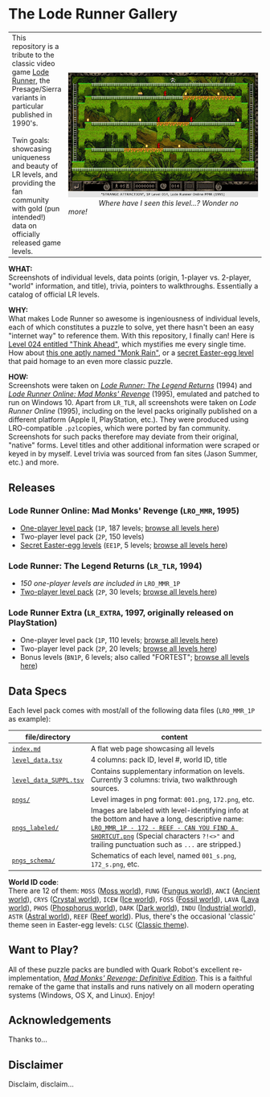 # The Lode Runner Gallery


<table>
<tr><td>
This repository is a tribute to the classic video game <a href="https://en.wikipedia.org/wiki/Lode_Runner">Lode Runner</a>, the Presage/Sierra variants in particular published in 1990's.   
<br><br>
Twin goals: showcasing uniqueness and beauty of LR levels, and providing the fan community with gold (pun intended!) data on officially released game levels. 
</td>
<td width=490><img src="LRO_MMR_1P/pngs_labeled/LRO_MMR_1P - 014 - MOSS - STRANGE ATTRACTION.png" alt="Strange Attraction" width=480><br>
&nbsp; &nbsp; &nbsp; &nbsp; &nbsp; &nbsp;  &nbsp; &nbsp; <em>Where have I seen this level...? Wonder no more!</em> <!-- center tag does not work on GitHub -->
</td>
</tr>
</table>

<!--
This repository is a tribute to the classic video game [Lode Runner](https://en.wikipedia.org/wiki/Lode_Runner), the Sierra variants in particular.  Twin goals: showcasing uniqueness and beauty of LR levels, and providing the fan community with gold (pun intended!) data on officially released game levels. 

| <img src="LRO_MMR_1P/pngs_labeled/LRO_MMR_1P - 014 - MOSS - STRANGE ATTRACTION.png" alt="Strange Attraction" width=480> | 
|:--:| 
| *Can you identify this level? Bet you can (now)!* |
-->
	
<!--
<a href="LRO_MMR_1P/index.md#level-088"><img src="LRO_MMR_1P/pngs/088.png" alt="Ant Farm" width=320></a>

Below works on GitHub, but impossible to put caption
<img align=right src="LRO_MMR_1P/pngs_labeled/LRO_MMR_1P - 014 - MOSS - STRANGE ATTRACTION.png" alt="Strange Attraction" width=480>
--> 

<!-- works offline, but style does not work on GitHub
<figure style="float:right">
<img src="LRO_MMR_1P/pngs_labeled/LRO_MMR_1P - 014 - MOSS - STRANGE ATTRACTION.png" alt="Strange Attraction" width=480>
<center><figcaption><em>Can you identify this level? Bet you can (now)!</em></figcaption></center>
</figure>
-->


**WHAT:**<br>
Screenshots of individual levels, data points (origin, 1-player vs. 2-player, "world" information, and title), trivia, pointers to walkthroughs. Essentially a catalog of official LR levels.

**WHY:**<br>
What makes Lode Runner so awesome is ingeniousness of individual levels, each of which constitutes a puzzle to solve, yet there hasn't been an easy "internet way" to reference them. With this repository, I finally can! 
Here is [Level 024 entitled "Think Ahead"](LRO_MMR_1P/index.md#level-024), which mystifies me every single time. 
How about <a href="LRO_MMR_1P/pngs_labeled/LRO_MMR_1P - 166 - REEF - MONK RAIN.png">this one aptly named "Monk Rain"</a>, or a [secret Easter-egg level](LRO_MMR_EE1P/index.md#level-002) that paid homage to an even more classic puzzle.  

<!-- [Level 083 "Disorderly Dig"](LRO_MMR_1P/index.md#level-083) which is a long-time favorite -->

**HOW:**<br>
Screenshots were taken on [_Lode Runner: The Legend Returns_](https://en.wikipedia.org/wiki/Lode_Runner:_The_Legend_Returns) (1994) and [_Lode Runner Online: Mad Monks' Revenge_](https://en.wikipedia.org/wiki/Lode_Runner_Online:_The_Mad_Monks%27_Revenge) (1995), emulated and patched to run on Windows 10. 
Apart from `LR_TLR`, all screenshots were taken on _Lode Runner Online_ (1995), including on the level packs originally published on a different platform (Apple II, PlayStation, etc.). They were produced using LRO-compatible `.pzl`copies, which were ported by fan community. Screenshots for such packs therefore may deviate from their original, "native" forms. 
Level titles and other additional information were scraped or keyed in by myself. 
Level trivia was sourced from fan sites (Jason Summer, etc.) and more. 



## Releases

### Lode Runner Online: Mad Monks' Revenge (`LRO_MMR`, 1995)

- [One-player level pack](LRO_MMR_1P/) (`1P`, 187 levels; [browse all levels here](LRO_MMR_1P/index.md)) 
- Two-player level pack (`2P`, 150 levels)
- [Secret Easter-egg levels](LRO_MMR_EE1P) (`EE1P`, 5 levels; [browse all levels here](LRO_MMR_EE1P/index.md))

### Lode Runner: The Legend Returns (`LR_TLR`, 1994)

- _150 one-player levels are included in_ `LRO_MMR_1P`
- [Two-player level pack](LR_TLR_2P/) (`2P`, 30 levels; [browse all levels here](LR_TLR_2P/index.md))

### Lode Runner Extra (`LR_EXTRA`, 1997, originally released on PlayStation)

- One-player level pack (`1P`, 110 levels; [browse all levels here](LR_EXTRA_1P/index.md))
- Two-player level pack (`2P`, 20 levels; [browse all levels here](LR_EXTRA_2P/index.md))
- Bonus levels (`BN1P`, 6 levels; also called "FORTEST"; [browse all levels here](LR_EXTRA_BN1P/index.md))

<!--

### Lode Runner 2 SuperLite 1500 (`LR2_SLITE`, 2000, originally released on PlayStation as a special-edition re-issue of `LR_EXTRA`)
- One-player level pack (`1P`, 23 additional levels after 110 from `LR_EXTRA_1P`)
- Two-player level pack (`2P`, 3 additional levels after 20 from `LR_EXTRA_2P`)
- _6 bonus levels are the same as_ `LR_EXRA_BN1P`
- THANKS pack (`TH1P`, 66 levels)

### Lode Runner (Original, 1983)
- One-player (150 levels)

### Championship Lode Runner (1984)
- One-player (50 levels)
-->

## Data Specs
Each level pack comes with most/all of the following data files (`LRO_MMR_1P` as example): 

| file/directory | content |
| --- | --- |
| [`index.md`](LRO_MMR_1P/index.md) | A flat web page showcasing all levels |
| [`level_data.tsv`](LRO_MMR_1P/level_data.tsv) 	| 4 columns: pack ID, level #, world ID, title |
| [`level_data_SUPPL.tsv`](LRO_MMR_1P/level_data_SUPPL.tsv) | Contains supplementary information on levels. Currently 3 columns: trivia, two walkthrough sources.  
| [`pngs/`](LRO_MMR_1P/pngs) | Level images in png format: `001.png`, `172.png`, etc.  |
| [`pngs_labeled/`](LRO_MMR_1P/pngs_labeled) | Images are labeled with level-identifying info at the bottom and have a long, descriptive name: <a href="LRO_MMR_1P/pngs_labeled/LRO_MMR_1P - 172 - REEF - CAN YOU FIND A SHORTCUT.png">`LRO_MMR_1P - 172 - REEF - CAN YOU FIND A SHORTCUT.png`</a> (Special characters `?!<>"` and trailing punctuation such as `...` are stripped.) |
| [`pngs_schema/`](LRO_MMR_1P/pngs_schema) | Schematics of each level, named `001_s.png`, `172_s.png`, etc.  |

**World ID code**: <br>
There are 12 of them: 
`MOSS` ([Moss world](LRO_MMR_1P/pngs/001.png)), `FUNG` ([Fungus world](LRO_MMR_1P/pngs/016.png)), `ANCI` ([Ancient world](LRO_MMR_1P/pngs/031.png)), `CRYS` ([Crystal world](LRO_MMR_1P/pngs/046.png)), `ICEW` ([Ice world](LRO_MMR_1P/pngs/061.png)), `FOSS` ([Fossil world](LRO_MMR_1P/pngs/076.png)), `LAVA` ([Lava world](LRO_MMR_1P/pngs/091.png)), `PHOS` ([Phosphorus world](LRO_MMR_1P/pngs/106.png)), `DARK` ([Dark world](LRO_MMR_1P/pngs/121.png)), `INDU` ([Industrial world](LRO_MMR_1P/pngs/136.png)), `ASTR` ([Astral world](LRO_MMR_1P/pngs/151.png)), `REEF` ([Reef world](LRO_MMR_1P/pngs/166.png)). Plus, there's the occasional 'classic' theme seen in Easter-egg levels: `CLSC` ([Classic theme](LRO_MMR_EE1P/pngs/ee1.png)). 


## Want to Play?
All of these puzzle packs are bundled with Quark Robot's excellent re-implementation, [_Mad Monks' Revenge: Definitive Edition_](http://mmr.quarkrobot.com/). This is a faithful remake of the game that installs and runs natively on all modern operating systems (Windows, OS X, and Linux). Enjoy! 

## Acknowledgements
Thanks to...

## Disclaimer
Disclaim, disclaim...